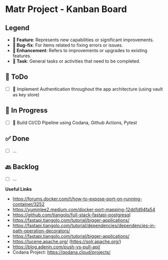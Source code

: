 # Matr Project - Kanban Board

## Legend
- **🌟 Feature**: Represents new capabilities or significant improvements.
- **🐞 Bug-fix**: For items related to fixing errors or issues.
- **🔧 Enhancement**: Refers to improvements or upgrades to existing features.
- **📌 Task**: General tasks or activities that need to be completed.

## 📝 ToDo
- [ ] 🌟 Implement Authentication throughout the app architecture (using vault as key store)

## 🚧 In Progress
- [ ] 📌 Build CI/CD Pipeline using Codana, Github Actions, Pytest

## ✅ Done
- [ ] ...

## 🔙 Backlog
- [ ] ...



**Useful Links**
- https://forums.docker.com/t/how-to-expose-port-on-running-container/3252
- https://yuminlee2.medium.com/docker-port-mapping-12dd1d94fa54
- https://github.com/tiangolo/full-stack-fastapi-postgresql
- https://fastapi.tiangolo.com/tutorial/bigger-applications/
- https://fastapi.tiangolo.com/tutorial/dependencies/dependencies-in-path-operation-decorators/
- https://fastapi.tiangolo.com/tutorial/bigger-applications/
- https://lucene.apache.org/ (https://solr.apache.org/)
- https://blog.adenin.com/push-vs-pull-api/
- Codana Project: https://qodana.cloud/projects/
